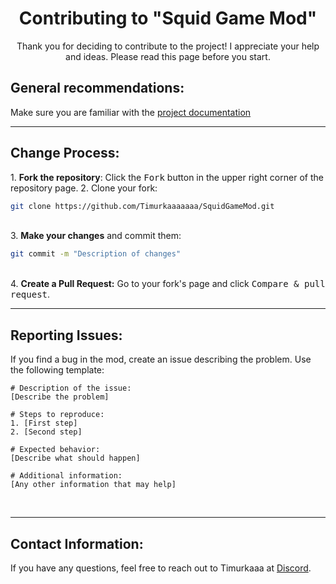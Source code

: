 <div id="header" align="center">
  <h1>Contributing to "Squid Game Mod"</h1>
  Thank you for deciding to contribute to the project! I appreciate your help and ideas. Please read this page before you start.
</div>

<h2>General recommendations:</h2>
Make sure you are familiar with the <a href="https://github.com/Timurkaaaaaaa/SquidGameMod/blob/main/README.txt">project documentation</a>
<hr>
<h2>Change Process:</h2>
1. <b>Fork the repository</b>: Click the <kbd>Fork</kbd> button in the upper right corner of the repository page.
2. <b></b>Clone your fork</b>:

```bash
git clone https://github.com/Timurkaaaaaaa/SquidGameMod.git
```
<br>
3. <b>Make your changes</b> and commit them:

```bash
git commit -m "Description of changes"
```
<br>
4. <b>Create a Pull Request:</b> Go to your fork's page and click <kbd>Compare & pull request</kbd>.
<hr>
<h2>Reporting Issues:</h2>
If you find a bug in the mod, create an issue describing the problem. Use the following template:

```
# Description of the issue:
[Describe the problem]

# Steps to reproduce:
1. [First step]
2. [Second step]

# Expected behavior:
[Describe what should happen]

# Additional information:
[Any other information that may help]

```
<br>
<hr>
<h2>Contact Information:</h2>
If you have any questions, feel free to reach out to Timurkaaa at <a href="https://discordapp.com/users/771247907315384320/">Discord</a>.
